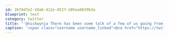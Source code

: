 ```yaml
---
id: 26f8d7e2-10a6-412e-8527-d85ea8839b3a
blueprint: text
category: twitter
title: "'@nickwynja There has been some talk of a few of us going from here. You?"
caption: '<span class="username username_linked">@<a href="https://twitter.com/nickwynja" title="Nick Wynja">nickwynja</a></span> There has been some talk of a few of us going from here. You?'
---
```

